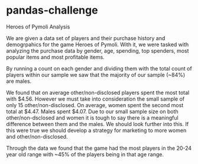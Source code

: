# pandas-challenge
Heroes of Pymoli Analysis


We are given a data set of players and their purchase history and demogrpahics for the game Heroes of Pymoli. With it, we were tasked with analyzing the purchase data by gender, age, spending, top spenders, most popular items and most profitable items.

By running a count on each gender and dividing them with the total count of players within our sample we saw that the majority of our sample (~84%) are males.

We found that on average other/non-disclosed players spent the most total with $4.56. However we must take into consideration the small sample of only 15 other/non-disclosed. On average, women spent the second most total at $4.47. Males spent $4.07. Due to our small sample size on both other/non-dsclosed and women it is tough to say there is a meaningful difference between them and the males. We should look further into this. If this were true we should develop a strategy for marketing to more women and other/non-disclosed.


Through the data we found that the game had the most players in the 20-24 year old range with ~45% of the players being in that age range.




